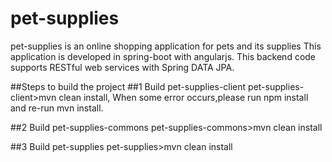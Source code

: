 # pet-supplies
pet-supplies is an online shopping application for pets and its supplies
This application is developed in spring-boot with angularjs.
This backend code supports RESTful web services with Spring DATA JPA. 

##Steps to build the project
##1 Build pet-supplies-client
pet-supplies-client>mvn clean install, 
When some error occurs,please run npm install and re-run mvn install.


##2 Build pet-supplies-commons
pet-supplies-commons>mvn clean install


##3 Build pet-supplies
pet-supplies>mvn clean install
